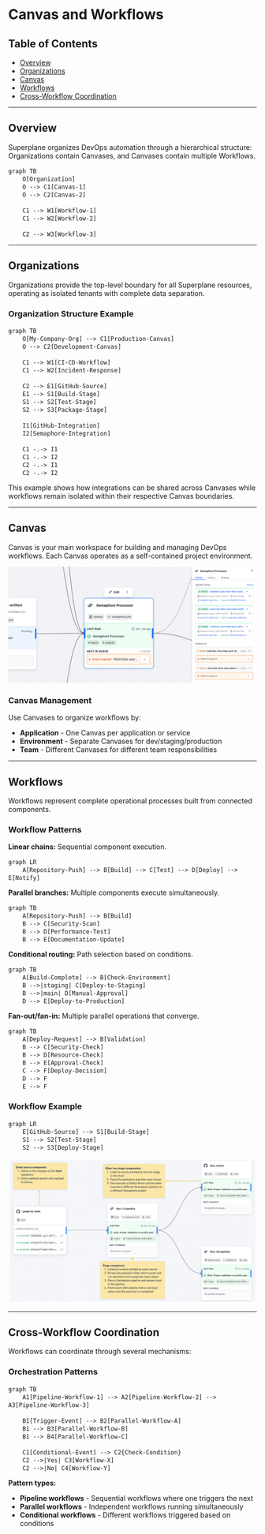 # Canvas and Workflows

## Table of Contents

- [Overview](#overview)
- [Organizations](#organizations)
- [Canvas](#canvas)
- [Workflows](#workflows)
- [Cross-Workflow Coordination](#cross-workflow-coordination)

---

## Overview

Superplane organizes DevOps automation through a hierarchical structure: Organizations contain Canvases, and Canvases contain multiple Workflows.

```mermaid
graph TB
    O[Organization]
    O --> C1[Canvas-1]
    O --> C2[Canvas-2]
    
    C1 --> W1[Workflow-1]
    C1 --> W2[Workflow-2]
    
    C2 --> W3[Workflow-3]
```

---

## Organizations

Organizations provide the top-level boundary for all Superplane resources, operating as isolated tenants with complete data separation.

### Organization Structure Example

```mermaid
graph TB
    O[My-Company-Org] --> C1[Production-Canvas]
    O --> C2[Development-Canvas]
    
    C1 --> W1[CI-CD-Workflow]
    C1 --> W2[Incident-Response]
    
    C2 --> E1[GitHub-Source]
    E1 --> S1[Build-Stage]
    S1 --> S2[Test-Stage]
    S2 --> S3[Package-Stage]
    
    I1[GitHub-Integration]
    I2[Semaphore-Integration]
    
    C1 -.-> I1
    C1 -.-> I2
    C2 -.-> I1
    C2 -.-> I2
```

This example shows how integrations can be shared across Canvases while workflows remain isolated within their respective Canvas boundaries.

---

## Canvas

Canvas is your main workspace for building and managing DevOps workflows. Each Canvas operates as a self-contained project environment.

![Canvas Sidebar View](../images/sidebar.png)

### Canvas Management

Use Canvases to organize workflows by:
- **Application** - One Canvas per application or service
- **Environment** - Separate Canvases for dev/staging/production
- **Team** - Different Canvases for different team responsibilities

---

## Workflows

Workflows represent complete operational processes built from connected components.

### Workflow Patterns

**Linear chains:** Sequential component execution.

```mermaid
graph LR
    A[Repository-Push] --> B[Build] --> C[Test] --> D[Deploy] --> E[Notify]
```

**Parallel branches:** Multiple components execute simultaneously.

```mermaid
graph TB
    A[Repository-Push] --> B[Build]
    B --> C[Security-Scan]
    B --> D[Performance-Test]
    B --> E[Documentation-Update]
```

**Conditional routing:** Path selection based on conditions.

```mermaid
graph TB
    A[Build-Complete] --> B[Check-Environment]
    B -->|staging| C[Deploy-to-Staging]
    B -->|main| D[Manual-Approval]
    D --> E[Deploy-to-Production]
```

**Fan-out/fan-in:** Multiple parallel operations that converge.

```mermaid
graph TB
    A[Deploy-Request] --> B[Validation]
    B --> C[Security-Check]
    B --> D[Resource-Check]
    B --> E[Approval-Check]
    C --> F[Deploy-Decision]
    D --> F
    E --> F
```

### Workflow Example

```mermaid
graph LR
    E[GitHub-Source] --> S1[Build-Stage]
    S1 --> S2[Test-Stage]
    S2 --> S3[Deploy-Stage]
```

![Simple Super Plane Workflow](../images/core1.png)

---

## Cross-Workflow Coordination

Workflows can coordinate through several mechanisms:

### Orchestration Patterns

```mermaid
graph TB
    A1[Pipeline-Workflow-1] --> A2[Pipeline-Workflow-2] --> A3[Pipeline-Workflow-3]
    
    B1[Trigger-Event] --> B2[Parallel-Workflow-A]
    B1 --> B3[Parallel-Workflow-B]
    B1 --> B4[Parallel-Workflow-C]
    
    C1[Conditional-Event] --> C2{Check-Condition}
    C2 -->|Yes| C3[Workflow-X]
    C2 -->|No| C4[Workflow-Y]
```

**Pattern types:**
- **Pipeline workflows** - Sequential workflows where one triggers the next
- **Parallel workflows** - Independent workflows running simultaneously
- **Conditional workflows** - Different workflows triggered based on conditions